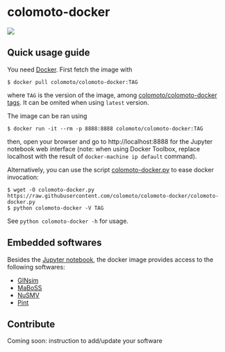 # colomoto-docker

[![](https://images.microbadger.com/badges/image/colomoto/colomoto-docker:latest.svg)](http://microbadger.com/images/colomoto/colomoto-docker:latest "Get your own image badge on microbadger.com")

## Quick usage guide

You need [Docker](http://docker.com).
First fetch the image with

    $ docker pull colomoto/colomoto-docker:TAG

where `TAG` is the version of the image, among [colomoto/colomoto-docker tags](https://hub.docker.com/r/colomoto/colomoto-docker/tags/).
It can be omited when using `latest` version.

The image can be ran using

    $ docker run -it --rm -p 8888:8888 colomoto/colomoto-docker:TAG

then, open your browser and go to http://localhost:8888 for the Jupyter notebook web interface
(note: when using Docker Toolbox, replace localhost with the result of
`docker-machine ip default` command).

Alternatively, you can use the script [colomoto-docker.py](./colomoto-docker.py?raw=true) to ease docker
invocation:

    $ wget -O colomoto-docker.py https://raw.githubusercontent.com/colomoto/colomoto-docker/colomoto-docker.py
    $ python colomoto-docker -V TAG

See `python colomoto-docker -h` for usage.


## Embedded softwares

Besides the [Jupyter notebook](http://jupyter.org), the docker image provides
access to the following softwares:

* [GINsim](http://ginsim.org)
* [MaBoSS](https://maboss.curie.fr)
* [NuSMV](http://nusmv.fbk.eu)
* [Pint](http://loicpauleve.name/pint)


## Contribute

Coming soon: instruction to add/update your software


